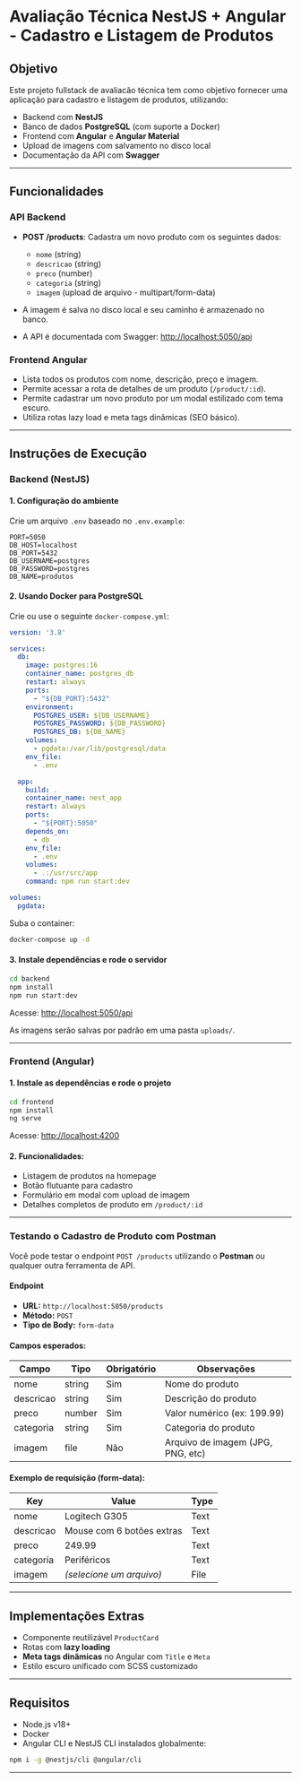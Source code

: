 # Avaliação Técnica NestJS + Angular - Cadastro e Listagem de Produtos

## Objetivo

Este projeto fullstack de avaliacão técnica tem como objetivo fornecer uma aplicação para cadastro e listagem de produtos, utilizando:

* Backend com **NestJS**
* Banco de dados **PostgreSQL** (com suporte a Docker)
* Frontend com **Angular** e **Angular Material**
* Upload de imagens com salvamento no disco local
* Documentação da API com **Swagger**

---

## Funcionalidades

### API Backend

* **POST /products**: Cadastra um novo produto com os seguintes dados:

  * `nome` (string)
  * `descricao` (string)
  * `preco` (number)
  * `categoria` (string)
  * `imagem` (upload de arquivo - multipart/form-data)

* A imagem é salva no disco local e seu caminho é armazenado no banco.

* A API é documentada com Swagger: [http://localhost:5050/api](http://localhost:5050/api)

### Frontend Angular

* Lista todos os produtos com nome, descrição, preço e imagem.
* Permite acessar a rota de detalhes de um produto (`/product/:id`).
* Permite cadastrar um novo produto por um modal estilizado com tema escuro.
* Utiliza rotas lazy load e meta tags dinâmicas (SEO básico).

---

## Instruções de Execução

### Backend (NestJS)

#### 1. Configuração do ambiente

Crie um arquivo `.env` baseado no `.env.example`:

```env
PORT=5050
DB_HOST=localhost
DB_PORT=5432
DB_USERNAME=postgres
DB_PASSWORD=postgres
DB_NAME=produtos
```

#### 2. Usando Docker para PostgreSQL

Crie ou use o seguinte `docker-compose.yml`:

```yaml
version: '3.8'

services:
  db:
    image: postgres:16
    container_name: postgres_db
    restart: always
    ports:
      - "${DB_PORT}:5432"
    environment:
      POSTGRES_USER: ${DB_USERNAME}
      POSTGRES_PASSWORD: ${DB_PASSWORD}
      POSTGRES_DB: ${DB_NAME}
    volumes:
      - pgdata:/var/lib/postgresql/data
    env_file:
      - .env

  app:
    build: .
    container_name: nest_app
    restart: always
    ports:
      - "${PORT}:5050"
    depends_on:
      - db
    env_file:
      - .env
    volumes:
      - .:/usr/src/app
    command: npm run start:dev

volumes:
  pgdata:
```

Suba o container:

```bash
docker-compose up -d
```

#### 3. Instale dependências e rode o servidor

```bash
cd backend
npm install
npm run start:dev
```

Acesse: [http://localhost:5050/api](http://localhost:5050/api)

As imagens serão salvas por padrão em uma pasta `uploads/`.

---

### Frontend (Angular)

#### 1. Instale as dependências e rode o projeto

```bash
cd frontend
npm install
ng serve
```

Acesse: [http://localhost:4200](http://localhost:4200)

#### 2. Funcionalidades:

* Listagem de produtos na homepage
* Botão flutuante para cadastro
* Formulário em modal com upload de imagem
* Detalhes completos de produto em `/product/:id`

---

### Testando o Cadastro de Produto com Postman

Você pode testar o endpoint `POST /products` utilizando o **Postman** ou qualquer outra ferramenta de API.

#### Endpoint

* **URL:** `http://localhost:5050/products`
* **Método:** `POST`
* **Tipo de Body:** `form-data`

#### Campos esperados:

| Campo     | Tipo   | Obrigatório | Observações                       |
| --------- | ------ | ----------- | --------------------------------- |
| nome      | string | Sim           | Nome do produto                   |
| descricao | string | Sim           | Descrição do produto              |
| preco     | number | Sim           | Valor numérico (ex: 199.99)       |
| categoria | string | Sim           | Categoria do produto              |
| imagem    | file   | Não           | Arquivo de imagem (JPG, PNG, etc) |

#### Exemplo de requisição (form-data):

| Key       | Value                     | Type |
| --------- | ------------------------- | ---- |
| nome      | Logitech G305             | Text |
| descricao | Mouse com 6 botões extras | Text |
| preco     | 249.99                    | Text |
| categoria | Periféricos               | Text |
| imagem    | *(selecione um arquivo)*  | File |


---

## Implementações Extras

* Componente reutilizável `ProductCard`
* Rotas com **lazy loading**
* **Meta tags dinâmicas** no Angular com `Title` e `Meta`
* Estilo escuro unificado com SCSS customizado


---

## Requisitos

* Node.js v18+
* Docker
* Angular CLI e NestJS CLI instalados globalmente:

```bash
npm i -g @nestjs/cli @angular/cli
```

---
